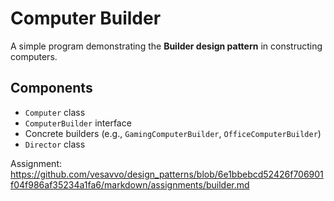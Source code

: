 # Computer Builder

A simple program demonstrating the **Builder design pattern** in constructing computers.

## Components
- `Computer` class
- `ComputerBuilder` interface
- Concrete builders (e.g., `GamingComputerBuilder`, `OfficeComputerBuilder`)
- `Director` class  

Assignment: https://github.com/vesavvo/design_patterns/blob/6e1bbebcd52426f706901f04f986af35234a1fa6/markdown/assignments/builder.md